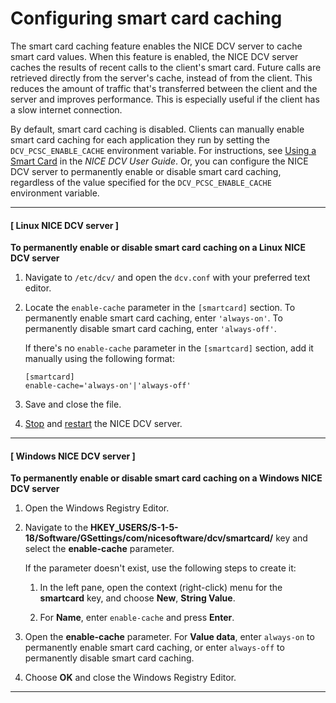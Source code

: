 # Configuring smart card caching<a name="manage-smart-card"></a>

The smart card caching feature enables the NICE DCV server to cache smart card values\. When this feature is enabled, the NICE DCV server caches the results of recent calls to the client's smart card\. Future calls are retrieved directly from the server's cache, instead of from the client\. This reduces the amount of traffic that's transferred between the client and the server and improves performance\. This is especially useful if the client has a slow internet connection\.

By default, smart card caching is disabled\. Clients can manually enable smart card caching for each application they run by setting the `DCV_PCSC_ENABLE_CACHE` environment variable\. For instructions, see [Using a Smart Card](https://docs.aws.amazon.com/dcv/latest/userguide/using-smartcard.html) in the *NICE DCV User Guide*\. Or, you can configure the NICE DCV server to permanently enable or disable smart card caching, regardless of the value specified for the `DCV_PCSC_ENABLE_CACHE` environment variable\.

------
#### [ Linux NICE DCV server ]

**To permanently enable or disable smart card caching on a Linux NICE DCV server**

1. Navigate to `/etc/dcv/` and open the `dcv.conf` with your preferred text editor\.

1. Locate the `enable-cache` parameter in the `[smartcard]` section\. To permanently enable smart card caching, enter `'always-on'`\. To permanently disable smart card caching, enter `'always-off'`\.

   If there's no `enable-cache` parameter in the `[smartcard]` section, add it manually using the following format:

   ```
   [smartcard]
   enable-cache='always-on'|'always-off'
   ```

1. Save and close the file\.

1. [Stop](manage-stop.md) and [restart](manage-start.md) the NICE DCV server\.

------
#### [ Windows NICE DCV server ]

**To permanently enable or disable smart card caching on a Windows NICE DCV server**

1. Open the Windows Registry Editor\.

1. Navigate to the **HKEY\_USERS/S\-1\-5\-18/Software/GSettings/com/nicesoftware/dcv/smartcard/** key and select the **enable\-cache** parameter\.

   If the parameter doesn't exist, use the following steps to create it:

   1. In the left pane, open the context \(right\-click\) menu for the **smartcard** key, and choose **New**, **String Value**\.

   1. For **Name**, enter `enable-cache` and press **Enter**\.

1. Open the **enable\-cache** parameter\. For **Value data**, enter `always-on` to permanently enable smart card caching, or enter `always-off` to permanently disable smart card caching\.

1. Choose **OK** and close the Windows Registry Editor\.

------
